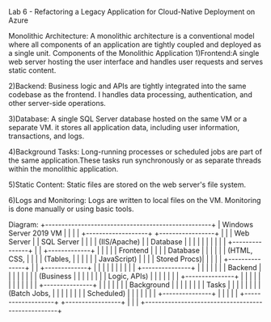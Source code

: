 Lab 6 - Refactoring a Legacy Application for Cloud-Native Deployment on Azure

Monolithic Architecture: A monolithic architecture is a conventional model where all components of an application are tightly coupled and deployed as a single unit.
Components of the Monolithic Application
1)Frontend:A single web server hosting the user interface and handles user requests and serves static content.

2)Backend: Business logic and APIs are tightly integrated into the same codebase as the frontend. I handles data processing, authentication, and other server-side operations.

3)Database: A single SQL Server database hosted on the same VM or a separate VM. it stores all application data, including user information, transactions, and logs.

4)Background Tasks: Long-running processes or scheduled jobs are part of the same application.These tasks run synchronously or as separate threads within the monolithic application.

5)Static Content: Static files are stored on the web server's file system.

6)Logs and Monitoring: Logs are written to local files on the VM. Monitoring is done manually or using basic tools.

Diagram:
+---------------------------------------------------+
|                  Windows Server 2019 VM           |
|                                                   |
|  +-------------------+       +-----------------+  |
|  |   Web Server      |       |   SQL Server    |  |
|  | (IIS/Apache)      |       |   Database      |  |
|  |                   |       |                 |  |
|  | +---------------+ |       | +-------------+ |  |
|  | |  Frontend     | |       | |  Database    | |  |
|  | | (HTML, CSS,   | |       | |  (Tables,    | |  |
|  | | JavaScript)   | |       | |  Stored Procs)| |  |
|  | +---------------+ |       | +-------------+ |  |
|  |                   |       |                 |  |
|  | +---------------+ |       |                 |  |
|  | |  Backend      | |       |                 |  |
|  | | (Business     | |       |                 |  |
|  | | Logic, APIs)  | |       |                 |  |
|  | +---------------+ |       |                 |  |
|  |                   |       |                 |  |
|  | +---------------+ |       |                 |  |
|  | |  Background   | |       |                 |  |
|  | |  Tasks        | |       |                 |  |
|  | | (Batch Jobs,  | |       |                 |  |
|  | |  Scheduled)   | |       |                 |  |
|  | +---------------+ |       |                 |  |
|  +-------------------+       +-----------------+  |
|                                                   |
+---------------------------------------------------+



